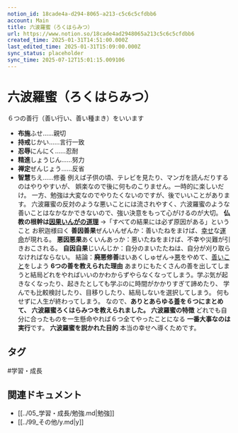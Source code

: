 ```yaml
---
notion_id: 18cade4a-d294-8065-a213-c5c6c5cfdbb6
account: Main
title: 六波羅蜜（ろくはらみつ）
url: https://www.notion.so/18cade4ad2948065a213c5c6c5cfdbb6
created_time: 2025-01-31T14:51:00.000Z
last_edited_time: 2025-01-31T15:09:00.000Z
sync_status: placeholder
sync_time: 2025-07-12T15:01:15.009106
---
```

# 六波羅蜜（ろくはらみつ）

６つの善行（善い行い、善い種まき）をいいます
- **布施**ふせ……親切
- **持戒**じかい……言行一致
- **忍辱**にんにく……忍耐
- **精進**しょうじん……努力
- **禅定**ぜんじょう……反省
- **智慧**ちえ……修養
例えば子供の頃、テレビを見たり、マンガを読んだりするのはやりやすいが、
娯楽なので後に何ものこりません。一時的に楽しいだけ。
一方、勉強は大変なのでやりたくないのですが、後でいいことがあります。
六波羅蜜の反対のような悪いことには流されやすく、六波羅蜜のような善いことはなかなかできないので、強い決意をもって心がけるのが大切。
**仏教の根幹は**[**因果いんがの道理**](https://true-buddhism.com/teachings/ingaoho/)
→「すべての結果には必ず原因がある」ということ
お釈迦様曰く
**善因善果**ぜんいんぜんか：善いたねをまけば、[幸せ](https://true-buddhism.com/teachings/happiness/)な[運命](https://true-buddhism.com/teachings/destiny/)が現れる。
**悪因悪果**あくいんあっか：悪いたねをまけば、不幸や災難が引きおこされる。
**自因自果**じいんじか：自分のまいたたねは、自分が刈り取らなければならない。
結論：**廃悪修善**はいあくしゅぜん→[悪](https://true-buddhism.com/teachings/evil/)をやめて、[善いこと](https://true-buddhism.com/practice/good/)をしよう
**6つの善を教えられた理由**
あまりにもたくさんの善を出してしまうと結局どれをやればいいのかわからずやらなくなってしまう。学ぶ気が起きなくなったり、起きたとしても学ぶのに時間がかかりすぎて諦めたり、
学んでも比較検討したり、目移りしたり、結局しないを選択してしまう。
何もせずに人生が終わってしまう。
なので、**ありとあらゆる**[**善**](https://true-buddhism.com/practice/good/)**を６つにまとめて、
六波羅蜜ろくはらみつを教えられました。**
**六波羅蜜の特徴**
どれでも自分に合ったものを一生懸命やれば６つ全てやったことになる
**一番大事なのは実行**です。
**六波羅蜜を説かれた目的**
本当の幸せへ導くためです。

## タグ

#学習・成長 

## 関連ドキュメント

- [[../05_学習・成長/勉強.md|勉強]]
- [[../99_その他/y.md|y]]

